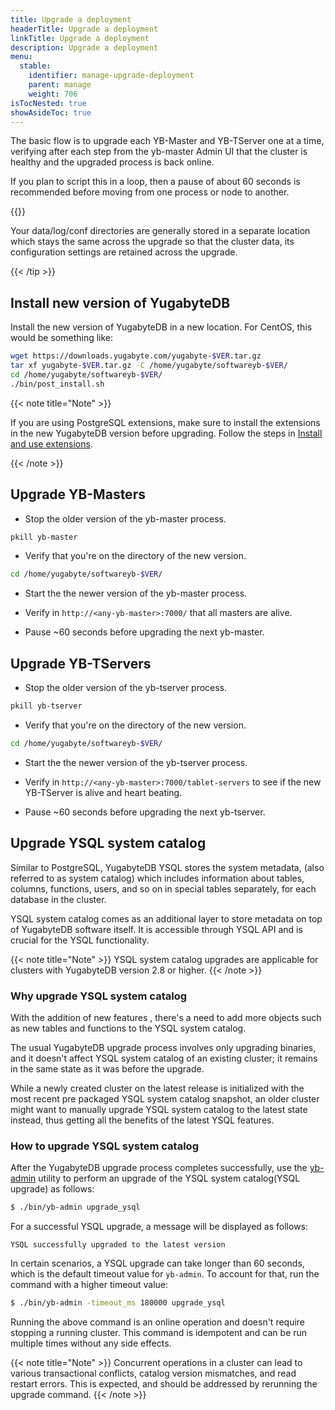 ```yaml
---
title: Upgrade a deployment
headerTitle: Upgrade a deployment
linkTitle: Upgrade a deployment
description: Upgrade a deployment
menu:
  stable:
    identifier: manage-upgrade-deployment
    parent: manage
    weight: 706
isTocNested: true
showAsideToc: true
---
```


The basic flow is to upgrade each YB-Master and YB-TServer one at a time, verifying after each step from the yb-master Admin UI that the cluster is healthy and the upgraded process is back online.

If you plan to script this in a loop, then a pause of about 60 seconds is recommended before moving from one process or node to another.

{{<tip title="Preserving data and cluster configuration across upgrades" >}}

Your data/log/conf directories are generally stored in a separate location which stays the same across the upgrade so that the cluster data, its configuration settings are retained across the upgrade.

{{< /tip >}}

## Install new version of YugabyteDB

Install the new version of YugabyteDB in a new location. For CentOS, this would be something like:

```sh
wget https://downloads.yugabyte.com/yugabyte-$VER.tar.gz
tar xf yugabyte-$VER.tar.gz -C /home/yugabyte/softwareyb-$VER/
cd /home/yugabyte/softwareyb-$VER/
./bin/post_install.sh
```

{{< note title="Note" >}}

If you are using PostgreSQL extensions, make sure to install the extensions in the new YugabyteDB version before upgrading. Follow the steps in [Install and use extensions](../../api/ysql/extensions).

{{< /note >}}

## Upgrade YB-Masters

- Stop the older version of the yb-master process.

```sh
pkill yb-master
```

- Verify that you're on the directory of the new version.

```sh
cd /home/yugabyte/softwareyb-$VER/
```

- Start the the newer version of the yb-master process.

- Verify in `http://<any-yb-master>:7000/` that all masters are alive.

- Pause ~60 seconds before upgrading the next yb-master.

## Upgrade YB-TServers

- Stop the older version of the yb-tserver process.

```sh
pkill yb-tserver
```

- Verify that you're on the directory of the new version.

```sh
cd /home/yugabyte/softwareyb-$VER/
```

- Start the the newer version of the yb-tserver process.

- Verify in `http://<any-yb-master>:7000/tablet-servers` to see if the new YB-TServer is alive and heart beating.

- Pause ~60 seconds before upgrading the next yb-tserver.

## Upgrade YSQL system catalog

Similar to PostgreSQL, YugabyteDB YSQL stores the system metadata, (also referred to as system catalog) which includes information about tables, columns, functions, users, and so on in special tables separately, for each database in the cluster.

YSQL system catalog comes as an additional layer to store metadata on top of YugabyteDB software itself. It is accessible through YSQL API and is crucial for the YSQL functionality.

{{< note title="Note" >}}
YSQL system catalog upgrades are applicable for clusters with YugabyteDB version 2.8 or higher.
{{< /note >}}

### Why upgrade YSQL system catalog

With the addition of new features , there's a need to add more objects such as new tables and functions to the YSQL system catalog.

The usual YugabyteDB upgrade process involves only upgrading binaries, and it doesn't affect YSQL system catalog of an existing cluster; it remains in the same state as it was before the upgrade.

While a newly created cluster on the latest release is initialized with the most recent pre packaged YSQL system catalog snapshot, an older cluster might want to manually upgrade YSQL system catalog to the latest state instead, thus getting all the benefits of the latest YSQL features.

### How to upgrade YSQL system catalog

After the YugabyteDB upgrade process completes successfully, use the [yb-admin](../../admin/yb-admin/) utility to perform an upgrade of the YSQL system catalog(YSQL upgrade) as follows:

```sh
$ ./bin/yb-admin upgrade_ysql
```

For a successful YSQL upgrade, a message will be displayed as follows:

```output
YSQL successfully upgraded to the latest version
```

In certain scenarios, a YSQL upgrade can take longer than 60 seconds, which is the default timeout value for `yb-admin`. To account for that, run the command with a higher timeout value:

```sh
$ ./bin/yb-admin -timeout_ms 180000 upgrade_ysql
```

Running the above command is an online operation and doesn't require stopping a running cluster. This command is idempotent and can be run multiple times without any side effects.

{{< note title="Note" >}}
Concurrent operations in a cluster can lead to various transactional conflicts, catalog version mismatches, and read restart errors. This is expected, and should be addressed by rerunning the upgrade command.
{{< /note >}}
